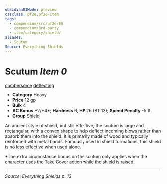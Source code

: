 ```yaml
---
obsidianUIMode: preview
cssclass: pf2e,pf2e-item
tags:
  - compendium/src/pf2e/ES
  - compendium/3rd-party
  - item/category/shield/
aliases:
  - Scutum
Source: Everything Shields
---
```

# Scutum *Item 0*  
[cumbersome](cumbersome.md) [deflecting](deflecting-tv.md)

- **Category** Heavy
- **Price** 12 gp
- **Bulk** 4
- **AC Bonus** +2/+4*; **Hardness** 6, **HP** 26 (BT 13); **Speed Penalty** -5 ft.
- **Group** Shield 

An ancient style of shield, but still effective, the scutum is large and rectangular, with a convex shape to help deflect incoming blows rather than absorb them into the shield. It is primarily made of wood and typically reinforced with metal bands. Famously used in shield formations, this shield is no less effective when used alone.

*The extra circumstance bonus on the scutum only applies when the character uses the Take Cover action while the shield is raised.

---
*Source: Everything Shields p. 13*